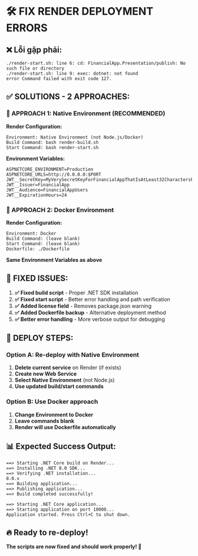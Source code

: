 # 🛠️ FIX RENDER DEPLOYMENT ERRORS

## ❌ Lỗi gặp phải:
```
./render-start.sh: line 6: cd: FinancialApp.Presentation/publish: No such file or directory
./render-start.sh: line 9: exec: dotnet: not found
error Command failed with exit code 127.
```

## ✅ SOLUTIONS - 2 APPROACHES:

### 🎯 APPROACH 1: Native Environment (RECOMMENDED)

**Render Configuration:**
```
Environment: Native Environment (not Node.js/Docker)
Build Command: bash render-build.sh
Start Command: bash render-start.sh
```

**Environment Variables:**
```
ASPNETCORE_ENVIRONMENT=Production
ASPNETCORE_URLS=http://0.0.0.0:$PORT
JWT__SecretKey=MyVerySecretKeyForFinancialAppThatIsAtLeast32CharactersForProduction!
JWT__Issuer=FinancialApp
JWT__Audience=FinancialAppUsers
JWT__ExpirationHours=24
```

### 🎯 APPROACH 2: Docker Environment

**Render Configuration:**
```
Environment: Docker
Build Command: (leave blank)
Start Command: (leave blank)
Dockerfile: ./Dockerfile
```

**Same Environment Variables as above**

## 🔧 FIXED ISSUES:

1. **✅ Fixed build script** - Proper .NET SDK installation
2. **✅ Fixed start script** - Better error handling and path verification  
3. **✅ Added license field** - Removes package.json warning
4. **✅ Added Dockerfile backup** - Alternative deployment method
5. **✅ Better error handling** - More verbose output for debugging

## 🚀 DEPLOY STEPS:

### Option A: Re-deploy with Native Environment
1. **Delete current service** on Render (if exists)
2. **Create new Web Service**
3. **Select Native Environment** (not Node.js)
4. **Use updated build/start commands**

### Option B: Use Docker approach  
1. **Change Environment to Docker**
2. **Leave commands blank**
3. **Render will use Dockerfile automatically**

## 📊 Expected Success Output:

```
==> Starting .NET Core build on Render...
==> Installing .NET 8.0 SDK...
==> Verifying .NET installation...
8.0.x
==> Building application...
==> Publishing application...  
==> Build completed successfully!

==> Starting .NET Core application...
==> Starting application on port 10000...
Application started. Press Ctrl+C to shut down.
```

## 🔥 Ready to re-deploy!

**The scripts are now fixed and should work properly! 🎉**